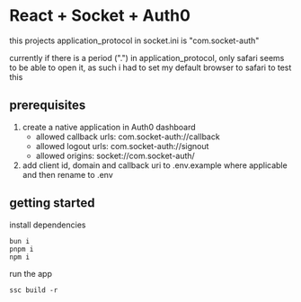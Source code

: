 # React + Socket + Auth0

this projects application_protocol in socket.ini is "com.socket-auth"

currently if there is a period (".") in application_protocol, only safari seems to be able to open it, as such i had to set my default browser to safari to test this

## prerequisites

1. create a native application in Auth0 dashboard
   - allowed callback urls: com.socket-auth://callback
   - allowed logout urls: com.socket-auth://signout
   - allowed origins: socket://com.socket-auth/
2. add client id, domain and callback uri to .env.example where applicable and then rename to .env

## getting started

install dependencies

```
bun i
pnpm i
npm i
```

run the app

```
ssc build -r
```

